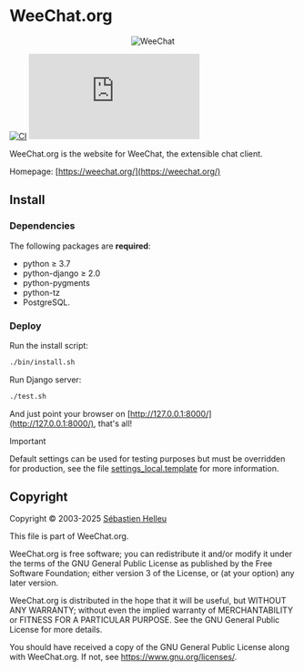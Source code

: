 <!--
SPDX-FileCopyrightText: 2003-2025 Sébastien Helleu <flashcode@flashtux.org>

SPDX-License-Identifier: GPL-3.0-or-later
-->

# WeeChat.org

<p align="center">
  <img src="https://weechat.org/media/images/weechat_logo_large.png" alt="WeeChat" />
</p>

[![CI](https://github.com/weechat/weechat.org/actions/workflows/ci.yml/badge.svg)](https://github.com/weechat/weechat.org/actions)
[![REUSE status](https://api.reuse.software/badge/github.com/weechat/weechat.org)](https://api.reuse.software/info/github.com/weechat/weechat.org)

WeeChat.org is the website for WeeChat, the extensible chat client.

Homepage: [https://weechat.org/](https://weechat.org/)

## Install

### Dependencies

The following packages are **required**:

- python ≥ 3.7
- python-django ≥ 2.0
- python-pygments
- python-tz
- PostgreSQL.

### Deploy

Run the install script:

```bash
./bin/install.sh
```

Run Django server:

```bash
./test.sh
```

And just point your browser on [http://127.0.0.1:8000/](http://127.0.0.1:8000/), that's all!

> [!IMPORTANT]
> Default settings can be used for testing purposes but must be overridden for production,
see the file [settings_local.template](weechat/settings_local.template) for more information.

## Copyright

<!-- REUSE-IgnoreStart -->
Copyright © 2003-2025 [Sébastien Helleu](https://github.com/flashcode)

This file is part of WeeChat.org.

WeeChat.org is free software; you can redistribute it and/or modify
it under the terms of the GNU General Public License as published by
the Free Software Foundation; either version 3 of the License, or
(at your option) any later version.

WeeChat.org is distributed in the hope that it will be useful,
but WITHOUT ANY WARRANTY; without even the implied warranty of
MERCHANTABILITY or FITNESS FOR A PARTICULAR PURPOSE.  See the
GNU General Public License for more details.

You should have received a copy of the GNU General Public License
along with WeeChat.org.  If not, see <https://www.gnu.org/licenses/>.
<!-- REUSE-IgnoreEnd -->

